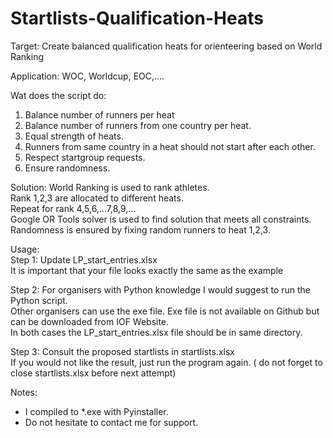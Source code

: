 # Startlists-Qualification-Heats

Target: 
Create balanced qualification heats for orienteering based on World Ranking

Application:
WOC, Worldcup, EOC,....


Wat does the script do:
1. Balance number of runners per heat
2. Balance number of runners from one country per heat.
3. Equal strength of heats.
4. Runners from same country in a heat should not start after each other.
5. Respect startgroup requests.
6. Ensure randomness. 

Solution:
World Ranking is used to rank athletes.   
Rank 1,2,3 are allocated to different heats.  
Repeat for rank 4,5,6,...7,8,9,...  
Google OR Tools solver is used to find solution that meets all constraints.  
Randomness is ensured by fixing random runners to heat 1,2,3.  

Usage:  
Step 1: Update LP_start_entries.xlsx  
It is important that your file looks exactly the same as the example   

Step 2:
For organisers with Python knowledge I would suggest to run the Python script.  
Other organisers can use the exe file. Exe file is not available on Github but can be downloaded from IOF Website.  
In both cases the LP_start_entries.xlsx file should be in same directory.

Step 3:
Consult the proposed startlists in startlists.xlsx  
If you would not like the result, just run the program again. ( do not forget to close startlists.xlsx before next attempt) 

Notes: 
* I compiled to *.exe with Pyinstaller.  
* Do not hesitate to contact me for support. 
